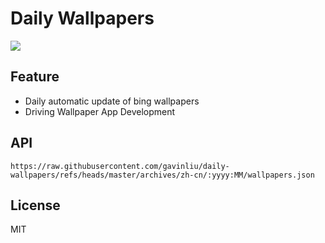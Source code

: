 # Daily Wallpapers
  
![](https://www.bing.com/th?id=OHR.BouldersNZ_ZH-CN6750253580_UHD.jpg)

## Feature

- Daily automatic update of bing wallpapers
- Driving Wallpaper App Development

## API

```
https://raw.githubusercontent.com/gavinliu/daily-wallpapers/refs/heads/master/archives/zh-cn/:yyyy:MM/wallpapers.json
```

## License

MIT
  